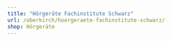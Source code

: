 ```yaml
---
title: "Hörgeräte Fachinstitute Schwarz"
url: /oberkirch/hoergeraete-fachinstitute-schwarz/
shop: Hörgeräte
---
```

